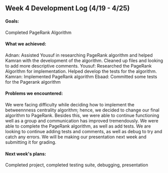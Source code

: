 ## Week 4 Development Log (4/19 - 4/25)

#### Goals: 
Completed PageRank Algorithm

#### What we achieved:
Adnan: Assisted Yousuf in researching PageRank algorithm and helped Kamran with the development of the algorithm. Cleaned up files and looking to add more descriptive comments.
Yousuf: Researched the PageRank Algorithm for implementation. Helped develop the tests for the algorithm.
Kamran: Implemented PageRank algorithm
Ebaad: Committed some tests for the Pagerank algorithm

#### Problems we encountered:
We were facing difficulty while deciding how to implement the betweennness centrality algorithm; hence, we decided to change our final algorithm to PageRank. Besides this, we were able to continue functioning well as a group and communication has improved tremendously. We were able to complete the PageRank algorithm, as well as add tests. We are looking to continue adding tests and comments, as well as debug to try and catch any errors. We will be making our presentation next week and submitting it for grading.

#### Next week's plans:
Completed project, completed testing suite, debugging, presentation
